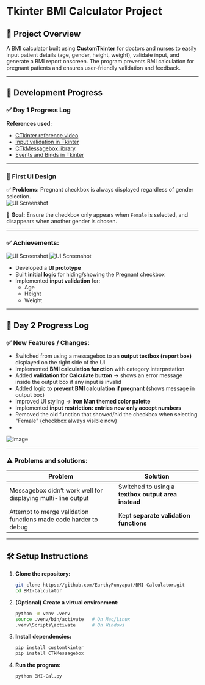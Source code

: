 # Tkinter BMI Calculator Project

## 🎯 Project Overview

A BMI calculator built using **CustomTkinter** for doctors and nurses to easily input patient details (age, gender, height, weight), validate input, and generate a BMI report onscreen. The program prevents BMI calculation for pregnant patients and ensures user-friendly validation and feedback.

---

## 📅 Development Progress

### ✅ Day 1 Progress Log

**References used:**
- [CTkinter reference video](https://www.youtube.com/watch?v=Miydkti_QVE)
- [Input validation in Tkinter](https://www.pythonguis.com/tutorials/input-validation-tkinter/)
- [CTkMessagebox library](https://github.com/Akascape/CTkMessagebox)
- [Events and Binds in Tkinter](https://python-course.eu/tkinter/events-and-binds-in-tkinter.php)

---

### 🎨 First UI Design

✅ **Problems:** Pregnant checkbox is always displayed regardless of gender selection.  
![UI Screenshot](https://github.com/user-attachments/assets/2feb043b-74f1-42f8-9073-c37836f11d5d)

🎯 **Goal:** Ensure the checkbox only appears when `Female` is selected, and disappears when another gender is chosen.

---

### ✅ Achievements:
![UI Screenshot](https://github.com/user-attachments/assets/fb2f3ff2-d5a5-489c-964d-ced0283c957b)
![UI Screenshot](https://github.com/user-attachments/assets/9952e118-a4d4-48ee-b5ce-cf1ad17be498)
- Developed a **UI prototype**
- Built **initial logic** for hiding/showing the Pregnant checkbox
- Implemented **input validation** for:
  - Age
  - Height
  - Weight

---

## 📅 Day 2 Progress Log

### ✅ New Features / Changes:
- Switched from using a messagebox to an **output textbox (report box)** displayed on the right side of the UI
- Implemented **BMI calculation function** with category interpretation
- Added **validation for Calculate button** → shows an error message inside the output box if any input is invalid
- Added logic to **prevent BMI calculation if pregnant** (shows message in output box)
- Improved UI styling → **Iron Man themed color palette**
- Implemented **input restriction: entries now only accept numbers**
- Removed the old function that showed/hid the checkbox when selecting "Female" (checkbox always visible now)
- 
![Image](https://github.com/user-attachments/assets/8ab4a200-43cb-4d8f-80c9-895d0cb9629d)

---

### ⚠️ Problems and solutions:
| Problem | Solution |
|---------|----------|
| Messagebox didn’t work well for displaying multi-line output | Switched to using a **textbox output area instead** |
| Attempt to merge validation functions made code harder to debug | Kept **separate validation functions** |

---

## 🛠️ Setup Instructions

1. **Clone the repository:**
   ```bash
   git clone https://github.com/EarthyPunyapat/BMI-Calculator.git
   cd BMI-Calculator
   ```

2. **(Optional) Create a virtual environment:**
   ```bash
   python -m venv .venv
   source .venv/bin/activate   # On Mac/Linux
   .venv\Scripts\activate      # On Windows
   ```

3. **Install dependencies:**
   ```bash
   pip install customtkinter
   pip install CTkMessagebox
   ```

4. **Run the program:**
   ```bash
   python BMI-Cal.py
   ```
